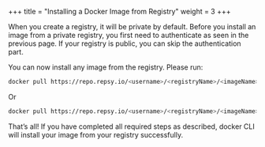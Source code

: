 +++
title = "Installing a Docker Image from Registry"
weight = 3
+++

When you create a registry, it will be private by default. Before you install an image from a private registry, you first need to authenticate as seen in the previous page. If your registry is public, you can skip the authentication part.

You can now install any image from the registry. Please run:

```bash
docker pull https://repo.repsy.io/<username>/<registryName>/<imageName>:<imageTag>
```

Or

```bash
docker pull https://repo.repsy.io/<username>/<registryName>/<imageName>@<digest>
```

That’s all! If you have completed all required steps as described, docker CLI will install your image from your registry successfully.

